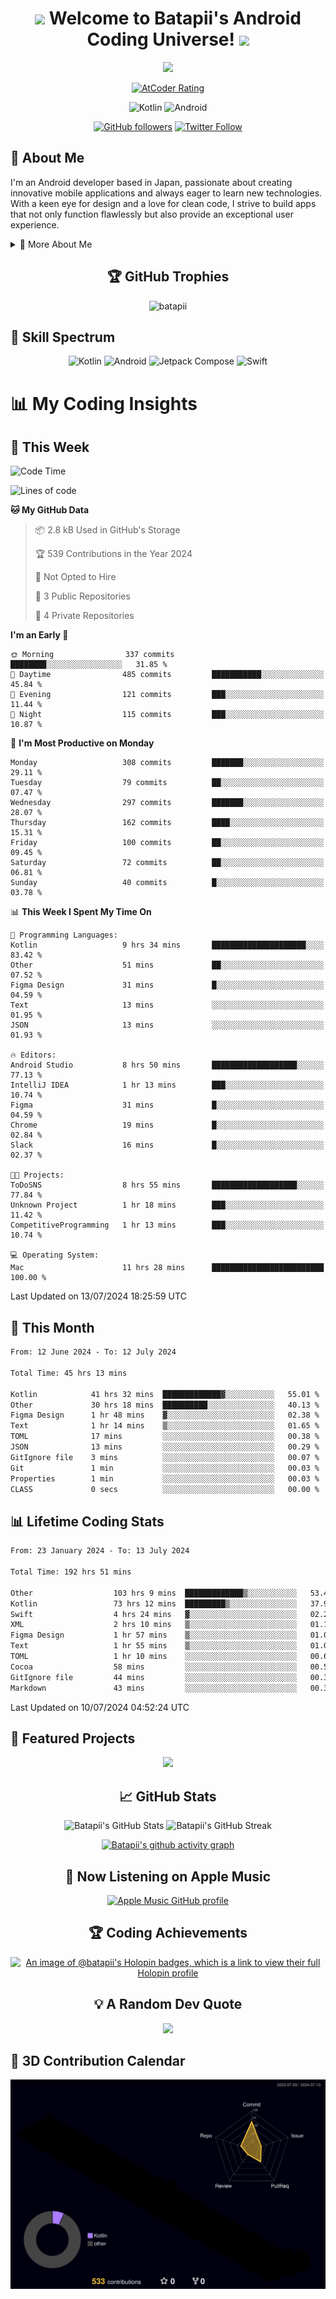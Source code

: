 <h1 align="center">
  <img src="https://media.giphy.com/media/hvRJCLFzcasrR4ia7z/giphy.gif" width="28">
  Welcome to Batapii's Android Coding Universe!
  <img src="https://media.giphy.com/media/hvRJCLFzcasrR4ia7z/giphy.gif" width="28">
</h1>

<p align="center">
  <img src="https://readme-typing-svg.herokuapp.com/?lines=Android+Developer+in+Japan;Always%20learning%20new%20things&font=Fira%20Code&center=true&width=440&height=45&color=f75c7e&vCenter=true&size=22">
</p>

<div align="center">
  
[![AtCoder Rating](https://img.shields.io/endpoint?url=https%3A%2F%2Fatcoder-badges.now.sh%2Fapi%2Fatcoder%2Fjson%2Fbatapii3939)](https://atcoder.jp/users/batapii3939)

![Kotlin](https://img.shields.io/badge/Kotlin-★☆☆☆☆☆☆☆☆☆-brightgreen)
![Android](https://img.shields.io/badge/Android-★☆☆☆☆☆☆☆☆☆-brightgreen)

  
[![GitHub followers](https://img.shields.io/github/followers/batapii?style=social)](https://github.com/batapii)
[![Twitter Follow](https://img.shields.io/twitter/follow/batapii?style=social)](https://twitter.com/batapii3939)

</div>

## 🚀 About Me
I'm an Android developer based in Japan, passionate about creating innovative mobile applications and always eager to learn new technologies. With a keen eye for design and a love for clean code, I strive to build apps that not only function flawlessly but also provide an exceptional user experience.

<details>
<summary>🌟 More About Me</summary>

- 🔭 I'm currently working on revolutionizing mobile productivity apps
- 🌱 I'm currently learning Kotlin Multiplatform and Jetpack Compose
- 👯 I'm looking to collaborate on open-source Android projects
- 💬 Ask me about Android development, Kotlin, and mobile UX design
- ⚡ Fun fact: I can solve a Rubik's cube in under 2 minutes!

</details>

<h2 align="center">🏆 GitHub Trophies</h2>
<p align="center">
  <img src="https://github-profile-trophy.vercel.app/?username=batapii&theme=nord&column=7&no-frame=true&no-bg=true&rank=SECRET,SSS,SS,S,AAA,AA,A,B,C,?" alt="batapii" />
</p>

## 🌈 Skill Spectrum

<div align="center">

![Kotlin](https://img.shields.io/badge/Kotlin-0095D5?style=for-the-badge&logo=kotlin&logoColor=white)
![Android](https://img.shields.io/badge/Android-3DDC84?style=for-the-badge&logo=android&logoColor=white)
![Jetpack Compose](https://img.shields.io/badge/Jetpack%20Compose-4285F4?style=for-the-badge&logo=jetpackcompose&logoColor=white)
![Swift](https://img.shields.io/badge/Swift-FA7343?style=for-the-badge&logo=swift&logoColor=white)

</div>


# 📊 My Coding Insights

## 📅 This Week
<!--START_SECTION:waka-week-->
![Code Time](http://img.shields.io/badge/Code%20Time-192%20hrs%2051%20mins-blue)

![Lines of code](https://img.shields.io/badge/From%20Hello%20World%20I%27ve%20Written-75.9%20thousand%20lines%20of%20code-blue)

**🐱 My GitHub Data** 

> 📦 2.8 kB Used in GitHub's Storage 
 > 
> 🏆 539 Contributions in the Year 2024
 > 
> 🚫 Not Opted to Hire
 > 
> 📜 3 Public Repositories 
 > 
> 🔑 4 Private Repositories 
 > 
**I'm an Early 🐤** 

```text
🌞 Morning                337 commits         ████████░░░░░░░░░░░░░░░░░   31.85 % 
🌆 Daytime                485 commits         ███████████░░░░░░░░░░░░░░   45.84 % 
🌃 Evening                121 commits         ███░░░░░░░░░░░░░░░░░░░░░░   11.44 % 
🌙 Night                  115 commits         ███░░░░░░░░░░░░░░░░░░░░░░   10.87 % 
```
📅 **I'm Most Productive on Monday** 

```text
Monday                   308 commits         ███████░░░░░░░░░░░░░░░░░░   29.11 % 
Tuesday                  79 commits          ██░░░░░░░░░░░░░░░░░░░░░░░   07.47 % 
Wednesday                297 commits         ███████░░░░░░░░░░░░░░░░░░   28.07 % 
Thursday                 162 commits         ████░░░░░░░░░░░░░░░░░░░░░   15.31 % 
Friday                   100 commits         ██░░░░░░░░░░░░░░░░░░░░░░░   09.45 % 
Saturday                 72 commits          ██░░░░░░░░░░░░░░░░░░░░░░░   06.81 % 
Sunday                   40 commits          █░░░░░░░░░░░░░░░░░░░░░░░░   03.78 % 
```


📊 **This Week I Spent My Time On** 

```text
💬 Programming Languages: 
Kotlin                   9 hrs 34 mins       █████████████████████░░░░   83.42 % 
Other                    51 mins             ██░░░░░░░░░░░░░░░░░░░░░░░   07.52 % 
Figma Design             31 mins             █░░░░░░░░░░░░░░░░░░░░░░░░   04.59 % 
Text                     13 mins             ░░░░░░░░░░░░░░░░░░░░░░░░░   01.95 % 
JSON                     13 mins             ░░░░░░░░░░░░░░░░░░░░░░░░░   01.93 % 

🔥 Editors: 
Android Studio           8 hrs 50 mins       ███████████████████░░░░░░   77.13 % 
IntelliJ IDEA            1 hr 13 mins        ███░░░░░░░░░░░░░░░░░░░░░░   10.74 % 
Figma                    31 mins             █░░░░░░░░░░░░░░░░░░░░░░░░   04.59 % 
Chrome                   19 mins             █░░░░░░░░░░░░░░░░░░░░░░░░   02.84 % 
Slack                    16 mins             █░░░░░░░░░░░░░░░░░░░░░░░░   02.37 % 

🐱‍💻 Projects: 
ToDoSNS                  8 hrs 55 mins       ███████████████████░░░░░░   77.84 % 
Unknown Project          1 hr 18 mins        ███░░░░░░░░░░░░░░░░░░░░░░   11.42 % 
CompetitiveProgramming   1 hr 13 mins        ███░░░░░░░░░░░░░░░░░░░░░░   10.74 % 

💻 Operating System: 
Mac                      11 hrs 28 mins      █████████████████████████   100.00 % 
```


 Last Updated on 13/07/2024 18:25:59 UTC
<!--END_SECTION:waka-week-->

## 📅 This Month
<!--START_SECTION:wakamonth-->

```txt
From: 12 June 2024 - To: 12 July 2024

Total Time: 45 hrs 13 mins

Kotlin            41 hrs 32 mins  █████████████▓░░░░░░░░░░░   55.01 %
Other             30 hrs 18 mins  ██████████░░░░░░░░░░░░░░░   40.13 %
Figma Design      1 hr 48 mins    ▓░░░░░░░░░░░░░░░░░░░░░░░░   02.38 %
Text              1 hr 14 mins    ▒░░░░░░░░░░░░░░░░░░░░░░░░   01.65 %
TOML              17 mins         ░░░░░░░░░░░░░░░░░░░░░░░░░   00.38 %
JSON              13 mins         ░░░░░░░░░░░░░░░░░░░░░░░░░   00.29 %
GitIgnore file    3 mins          ░░░░░░░░░░░░░░░░░░░░░░░░░   00.07 %
Git               1 min           ░░░░░░░░░░░░░░░░░░░░░░░░░   00.03 %
Properties        1 min           ░░░░░░░░░░░░░░░░░░░░░░░░░   00.03 %
CLASS             0 secs          ░░░░░░░░░░░░░░░░░░░░░░░░░   00.00 %
```

<!--END_SECTION:wakamonth-->

## 📊 Lifetime Coding Stats

<!--START_SECTION:wakaalltime-->

```txt
From: 23 January 2024 - To: 13 July 2024

Total Time: 192 hrs 51 mins

Other                  103 hrs 9 mins  █████████████▒░░░░░░░░░░░   53.49 %
Kotlin                 73 hrs 12 mins  █████████▒░░░░░░░░░░░░░░░   37.96 %
Swift                  4 hrs 24 mins   ▓░░░░░░░░░░░░░░░░░░░░░░░░   02.29 %
XML                    2 hrs 10 mins   ▒░░░░░░░░░░░░░░░░░░░░░░░░   01.13 %
Figma Design           1 hr 57 mins    ▒░░░░░░░░░░░░░░░░░░░░░░░░   01.02 %
Text                   1 hr 55 mins    ▒░░░░░░░░░░░░░░░░░░░░░░░░   01.00 %
TOML                   1 hr 10 mins    ░░░░░░░░░░░░░░░░░░░░░░░░░   00.61 %
Cocoa                  58 mins         ░░░░░░░░░░░░░░░░░░░░░░░░░   00.50 %
GitIgnore file         44 mins         ░░░░░░░░░░░░░░░░░░░░░░░░░   00.38 %
Markdown               43 mins         ░░░░░░░░░░░░░░░░░░░░░░░░░   00.37 %
```

<!--END_SECTION:wakaalltime-->

Last Updated on 10/07/2024 04:52:24 UTC

## 🌟 Featured Projects

<div align="center">
  <a href="https://github.com/batapii/ToDoSNS">
    <img src="https://github-readme-stats.vercel.app/api/pin/?username=batapii&repo=ToDoSNS&theme=radical" />
  </a>

## 📈 GitHub Stats

<div align="center">
  <img src="https://github-readme-stats.vercel.app/api?username=batapii&show_icons=true&theme=radical" alt="Batapii's GitHub Stats" />
  <img src="https://github-readme-streak-stats.herokuapp.com/?user=batapii&theme=radical" alt="Batapii's GitHub Streak" />
  
[![Batapii's github activity graph](https://github-readme-activity-graph.vercel.app/graph?username=batapii&theme=react-dark)](https://github.com/ashutosh00710/github-readme-activity-graph)
</div>

## 🎵 Now Listening on Apple Music

<div align="center">
  
[![Apple Music GitHub profile](https://music-profile.rayriffy.com/theme/dark.svg?uid=001005.6598667d2ffd4a10a4f429edd0ba24c4.1156)](https://github.com/rayriffy/apple-music-github-profile)

</div>


## 🏆 Coding Achievements

<div align="center">

[![An image of @batapii's Holopin badges, which is a link to view their full Holopin profile](https://holopin.me/batapii)](https://holopin.io/@batapii)

</div>

## 💡 A Random Dev Quote

<div align="center">

![](https://quotes-github-readme.vercel.app/api?type=horizontal&theme=radical)

</div>

</div>

## 🚀 3D Contribution Calendar

<div align="center">
  
![](./profile-3d-contrib/profile-night-rainbow.svg)

</div>
